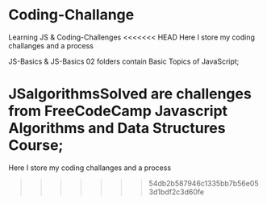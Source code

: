 # Coding-Challange

Learning JS &amp; Coding-Challenges
<<<<<<< HEAD
Here I store my coding challanges and a process

JS-Basics & JS-Basics 02 folders contain Basic Topics of JavaScript;

JSalgorithmsSolved are challenges from FreeCodeCamp Javascript Algorithms and Data Structures Course;
=======
 Here I store my coding challanges and a process
>>>>>>> 54db2b587946c1335bb7b56e053d1bdf2c3d60fe
